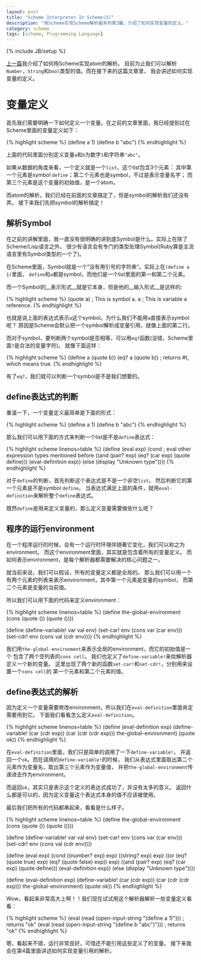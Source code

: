 ```yaml
---
layout: post
title: "Scheme Interpreter In Scheme(3)"
description: "用Scheme实现Scheme解析器系列第3篇，介绍了如何实现变量的定义。"
category: scheme
tags: [scheme, Programming Language]
---
```

{% include JB/setup %}

[上一篇](scheme/2012/11/26/scheme-in-scheme-2/)我介绍了如何用Scheme实现atom的解析。
目前为止我们可以解析`Number`，`String`和`bool`类型的值。而在接下来的这篇文章里，
我会讲述如何实现变量的定义。

# 变量定义

首先我们需要明确一下如何定义一个变量。在之前的文章里面，我已经提到过在Scheme里面的变量定义如下：

{% highlight scheme %}
(define a 1)
(define b "abc")
{% endhighlight %}

上面的代码里面分别定义变量`a`和`b`为数字`1`和字符串`"abc"`。

如果从数据的角度来看，一个定义就是一个`list`，这个list包含3个元素：
其中第一个元素是symbol `define`；第二个元素也是symbol，不过是表示变量名字；
而第三个元素是这个变量的初始值，是一个atom。

而atom的解析，我们已经在前面的文章搞定了，但是symbol的解析我们还没有弄。
接下来我们先把symbol的解析搞定！

## 解析Symbol

在之前的讲解里面，我一直没有很明确的讲到底Symbol是什么。实际上在除了Scheme/Lisp语言之外，
很少有语言会有专门的类型处理Symbol(Ruby算是主流语言里有Symbol类型的一个了)。

在Scheme里面，Symbol就是一个”没有用引号的字符串“。实际上在`(define a 1)`里面，
`define`和`a`都是symbol，而他们是一个list里面的第一和第二个元素。

而一个Symbol的__表示形式__就是它本身，但是他的__输入形式__是这样的:

{% highlight scheme %}
(quote a) ; This is symbol a.
a ; This is variable a reference.
{% endhighlight %}

也就是说上面的表达式表示`a`这个symbol。为什么我们不能用`a`直接表示symbol呢？
原因是Scheme会默认把一个symbol解析成变量引用，就像上面的第二行。

而对于symbol，要判断两个symbol是否相等，可以用`eq?`函数(没错，Scheme里面`?`是合法的变量字符)。
就像下面这样：

{% highlight scheme %}
(define a (quote b))
(eq? a (quote b)) ; returns #t, which means true.
{% endhighlight %}

有了`eq?`，我们就可以判断一个symbol是不是我们想要的。

## define表达式的判断

重温一下，一个变量定义最简单是下面的形式：

{% highlight scheme %}
(define a 1)
(define b "abc")
{% endhighlight %}

那么我们可以用下面的方式来判断一个list是不是`define`表达式：

{% highlight scheme linenos=table %}
(define (eval exp)
  (cond ; eval other expression types mentioned before
        ((and (pair? exp) (eq? (car exp) (quote define)))
         (eval-definition exp))
        (else (display "Unknown type"))))
{% endhighlight %}

对于`define`的判断，首先判断这个表达式是不是一个非空`list`，
然后判断它的第一个元素是不是symbol `define`。
当表达式满足上面的条件，就用`eval-definition`来解析整个`define`表达式。

既然`define`是用来定义变量的，那么定义变量需要做些什么呢？

## 程序的运行environment

在一个程序运行的时候，会有一个运行时环境伴随著它变化，我们可以称之为environment。
而这个environment里面，其实就是包含着所有的变量定义。
而如何表示environment，是每个解析器都需要解决的核心问题之一。

就当前来说，我们可以假设，所有的变量定义都是全局的。
那么我们可以用一个有两个元素的列表来表示environment，其中第一个元素是变量的symbol，
而第二个元素是变量的当前值。

所以我们可以用下面的代码来定义environment：

{% highlight scheme linenos=table %}
(define the-global-environment (cons (quote ()) (quote ())))

(define (define-variable! var val env)
  (set-car! env (cons var (car env)))
  (set-cdr! env (cons val (cdr env))))
{% endhighlight %}

我们用`the-global-environment`来表示全局的environment，而它的初始值是一个
包含了两个空列表的`cons cell`。
我们也定义了`define-variable!`来给解析器定义一个新的变量。
这里出现了两个新的函数`set-car!`和`set-cdr!`，分别用来设置一个`cons cell`的
第一个元素和第二个元素的值。

## define表达式的解析

因为定义一个变量需要修改environment，所以我们在`eval-definition`里面肯定需要用到它。
下面我们看看怎么定义`eval-definition`。

{% highlight scheme linenos=table %}
(define (eval-definition exp)
  (define-variable! (car (cdr exp)) (car (cdr (cdr exp)))
                    the-global-environment)
  (quote ok))
{% endhighlight %}

在`eval-definition`里面，我们只是简单的调用了一下`define-variable!`，
并返回一个`ok`。而在调用的`define-variable!`的时候，
我们从表达式里面取出第二个元素作为变量名，取出第三个元素作为变量值，
并把`the-global-environment`传递进去作为environment。

而返回`ok`，其实只是表示这个定义的表达式成功了，并没有太多的意义。
返回什么都是可以的，因为定义变量这个表达式本身的值不应该被使用。

最后我们把所有的代码都串起来，看看是什么样子。

{% highlight scheme linenos=table %}
(define the-global-environment (cons (quote ()) (quote ())))

(define (define-variable! var val env)
  (set-car! env (cons var (car env)))
  (set-cdr! env (cons val (cdr env))))

(define (eval exp)
  (cond ((number? exp) exp)
        ((string? exp) exp)
        ((or (eq? (quote true) exp) (eq? (quote false) exp)) exp)
        ((and (pair? exp) (eq? (car exp) (quote define)))
         (eval-definition exp))
        (else (display "Unknown type"))))

(define (eval-definition exp)
  (define-variable! (car (cdr exp)) (car (cdr (cdr exp)))
                    the-global-environment)
  (quote ok))
{% endhighlight %}

Wow，看起来非常高大上啊！！我们现在试试用这个解析器解析一些变量定义看看：

{% highlight scheme %}
(eval (read (open-input-string "(define a 1)"))) ; returns "ok"
(eval (read (open-input-string "(define b \"abc\")"))) ; returns "ok"
{% endhighlight %}

嗯，看起来不错，运行非常良好，可惜还不能引用这些定义了的变量。
接下来我会在第4篇里面讲述如何实现变量引用的解析。
